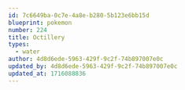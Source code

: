 ```yaml
---
id: 7c6649ba-0c7e-4a8e-b280-5b123e6bb15d
blueprint: pokemon
number: 224
title: Octillery
types:
  - water
author: 4d8d6ede-5963-429f-9c2f-74b897007e0c
updated_by: 4d8d6ede-5963-429f-9c2f-74b897007e0c
updated_at: 1716088836
---
```

